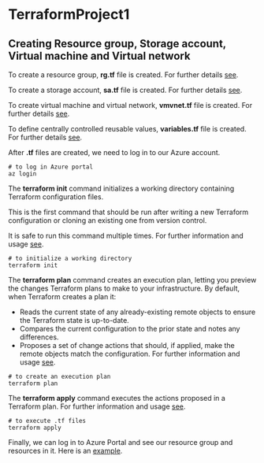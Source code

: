 # TerraformProject1 
## Creating  Resource group, Storage account, Virtual machine and Virtual network

To create a resource group, **rg.tf** file is created. For further details [see](https://registry.terraform.io/providers/hashicorp/azurerm/latest/docs).

To create a storage account, **sa.tf** file is created. For further details [see](https://registry.terraform.io/providers/hashicorp/azurerm/latest/docs/resources/storage_account).

To create virtual machine and virtual network, **vmvnet.tf** file is created. For further details [see](https://registry.terraform.io/providers/hashicorp/azurerm/latest/docs/resources/virtual_machine).

To define centrally controlled reusable values, **variables.tf** file is created. For further details [see](https://developer.hashicorp.com/terraform/language/values/variables).

After **.tf** files are created, we need to log in to our Azure account.

```
# to log in Azure portal
az login
```

The **terraform init** command initializes a working directory containing Terraform configuration files. 

This is the first command that should be run after writing a new Terraform configuration or cloning an existing one from version control.

It is safe to run this command multiple times. For further information and usage [see](https://developer.hashicorp.com/terraform/cli/commands/init).

```
# to initialize a working directory
terraform init
```

The **terraform plan** command creates an execution plan, letting you preview the changes Terraform plans to make to your infrastructure. 
By default, when Terraform creates a plan it:
 - Reads the current state of any already-existing remote objects to ensure the Terraform state is up-to-date.
 - Compares the current configuration to the prior state and notes any differences.
 - Proposes a set of change actions that should, if applied, make the remote objects match the configuration. 
For further information and usage [see](https://developer.hashicorp.com/terraform/cli/commands/plan).

```
# to create an execution plan
terraform plan
```

The **terraform apply** command executes the actions proposed in a Terraform plan. For further information and usage [see](https://developer.hashicorp.com/terraform/cli/commands/apply).
```
# to execute .tf files
terraform apply
```
Finally, we can log in to Azure Portal and see our resource group and resources in it. Here is an [example](https://github.com/havvanuryy/TerraformProject1/blob/main/AzurePortal_Images.pdf).
